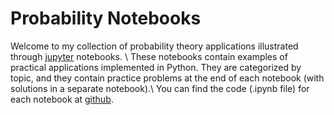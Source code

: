 # Probability Notebooks

Welcome to my collection of probability theory applications illustrated through [jupyter](https://jupyter.org/) notebooks. \\
These notebooks contain examples of practical applications implemented in Python. They are categorized by topic, and they contain practice problems at the end of each notebook (with solutions in a separate notebook).\\
You can find the code (.ipynb file) for each notebook at [github](https://github.com/damouras/probability_notebooks).


```{tableofcontents}
```
